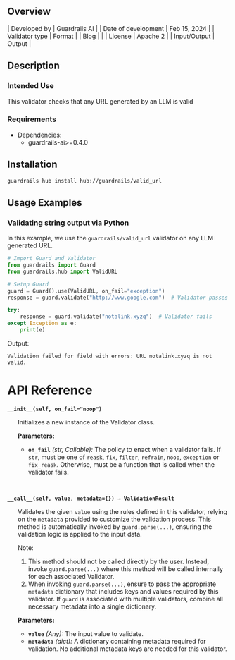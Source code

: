## Overview

| Developed by | Guardrails AI |
| Date of development | Feb 15, 2024 |
| Validator type | Format |
| Blog |  |
| License | Apache 2 |
| Input/Output | Output |

## Description

### Intended Use
This validator checks that any URL generated by an LLM is valid

### Requirements

* Dependencies:
    - guardrails-ai>=0.4.0

## Installation

```bash
guardrails hub install hub://guardrails/valid_url
```

## Usage Examples

### Validating string output via Python

In this example, we use the `guardrails/valid_url` validator on any LLM generated URL.

```python
# Import Guard and Validator
from guardrails import Guard
from guardrails.hub import ValidURL

# Setup Guard
guard = Guard().use(ValidURL, on_fail="exception")
response = guard.validate("http://www.google.com")  # Validator passes

try:
    response = guard.validate("notalink.xyzq")  # Validator fails
except Exception as e:
    print(e)
```
Output:
```console
Validation failed for field with errors: URL notalink.xyzq is not valid.
```

# API Reference

**`__init__(self, on_fail="noop")`**
<ul>

Initializes a new instance of the Validator class.

**Parameters:**

- **`on_fail`** *(str, Callable):* The policy to enact when a validator fails. If `str`, must be one of `reask`, `fix`, `filter`, `refrain`, `noop`, `exception` or `fix_reask`. Otherwise, must be a function that is called when the validator fails.

</ul>

<br>

**`__call__(self, value, metadata={}) → ValidationResult`**

<ul>

Validates the given `value` using the rules defined in this validator, relying on the `metadata` provided to customize the validation process. This method is automatically invoked by `guard.parse(...)`, ensuring the validation logic is applied to the input data.

Note:

1. This method should not be called directly by the user. Instead, invoke `guard.parse(...)` where this method will be called internally for each associated Validator.
2. When invoking `guard.parse(...)`, ensure to pass the appropriate `metadata` dictionary that includes keys and values required by this validator. If `guard` is associated with multiple validators, combine all necessary metadata into a single dictionary.

**Parameters:**

- **`value`** *(Any):* The input value to validate.
- **`metadata`** *(dict):* A dictionary containing metadata required for validation. No additional metadata keys are needed for this validator.

</ul>
